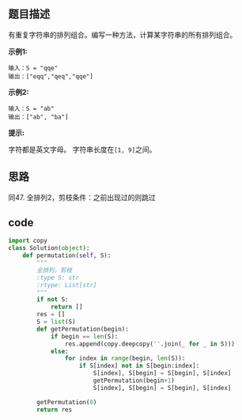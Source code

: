 ## 题目描述

有重复字符串的排列组合。编写一种方法，计算某字符串的所有排列组合。

**示例1:**

    输入：S = "qqe"
    输出：["eqq","qeq","qqe"]

**示例2:**

    输入：S = "ab"
    输出：["ab", "ba"]
 
**提示:**

字符都是英文字母。
字符串长度在`[1, 9]`之间。


## 思路

同47. 全排列2，剪枝条件：之前出现过的则跳过

## code

```python
import copy
class Solution(object):
    def permutation(self, S):
        """
        全排列，剪枝
        :type S: str
        :rtype: List[str]
        """
        if not S:
            return []
        res = []
        S = list(S)
        def getPermutation(begin):
            if begin == len(S):
                res.append(copy.deepcopy(''.join(_ for _ in S)))
            else:
                for index in range(begin, len(S)):
                    if S[index] not in S[begin:index]:
                        S[index], S[begin] = S[begin], S[index]
                        getPermutation(begin+1)
                        S[index], S[begin] = S[begin], S[index]

        getPermutation(0)
        return res
```